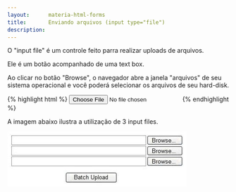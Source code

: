 ```yaml
---
layout:      materia-html-forms
title:       Enviando arquivos (input type="file")
description: 
---
```



O "input file" é um controle feito parra realizar uploads de arquivos.

Ele é um botão acompanhado de uma text box.

Ao clicar no botão "Browse", o navegador abre a janela "arquivos" de seu sistema operacional e você poderá selecionar os arquivos de seu hard-disk.

{% highlight html %}
<input type="file" />
{% endhighlight %}

A imagem abaixo ilustra a utilização de 3 input files.

![Ilustração de um campo input file](input-file.jpg "Ilustração de um campo input file")
